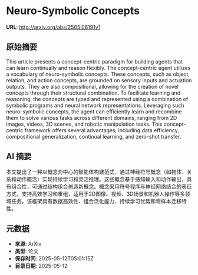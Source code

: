 # Neuro-Symbolic Concepts

**URL**: http://arxiv.org/abs/2505.06191v1

## 原始摘要

This article presents a concept-centric paradigm for building agents that can
learn continually and reason flexibly. The concept-centric agent utilizes a
vocabulary of neuro-symbolic concepts. These concepts, such as object,
relation, and action concepts, are grounded on sensory inputs and actuation
outputs. They are also compositional, allowing for the creation of novel
concepts through their structural combination. To facilitate learning and
reasoning, the concepts are typed and represented using a combination of
symbolic programs and neural network representations. Leveraging such
neuro-symbolic concepts, the agent can efficiently learn and recombine them to
solve various tasks across different domains, ranging from 2D images, videos,
3D scenes, and robotic manipulation tasks. This concept-centric framework
offers several advantages, including data efficiency, compositional
generalization, continual learning, and zero-shot transfer.


## AI 摘要

本文提出了一种以概念为中心的智能体构建范式，通过神经符号概念（如物体、关系和动作概念）实现持续学习和灵活推理。这些概念基于感知输入和动作输出，具有组合性，可通过结构组合创造新概念。概念采用符号程序与神经网络结合的表征方式，支持高效学习和重组，适用于2D图像、视频、3D场景和机器人操作等多领域任务。该框架具有数据高效性、组合泛化能力、持续学习优势和零样本迁移特性。

## 元数据

- **来源**: ArXiv
- **类型**: 论文
- **保存时间**: 2025-05-12T05:01:15Z
- **目录日期**: 2025-05-12
